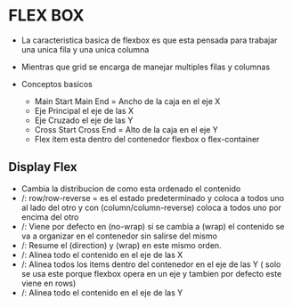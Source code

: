 # FLEX BOX
- La caracteristica basica de flexbox es que esta pensada para trabajar una unica fila y una unica columna 

- Mientras que grid se encarga de manejar multiples filas y columnas

- Conceptos basicos 
    - Main Start Main End = Ancho de la caja en el eje X
    - Eje Principal el eje de las X
    - Eje Cruzado el eje de las Y
    - Cross Start Cross End = Alto de la caja en el eje Y
    - Flex item esta dentro del contenedor flexbox o flex-container

## Display Flex

- Cambia la distribucion de como esta ordenado el contenido
- /<flex-direction>: row/row-reverse = es el estado predeterminado y coloca a todos uno al lado del otro y con (column/column-reverse) coloca a todos uno por encima del otro
- /<flex-wrap>: Viene por defecto en (no-wrap) si se cambia a (wrap) el contenido se va a organizar en el contenedor sin salirse del mismo
- /<flex-flow>: Resume el (direction) y (wrap) en este mismo orden.
- /<justify-content>: Alinea todo el contenido en el eje de las X
- /<align-items>:  Alinea todos los items dentro del contenedor en el eje de las Y ( solo se usa este porque flexbox opera en un eje y tambien por defecto este viene en rows)
- /<align-content>: Alinea todo el contenido en el eje de las Y
